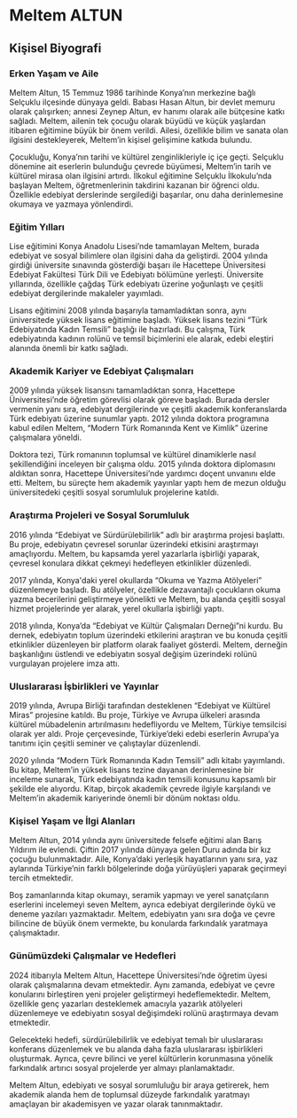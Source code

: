 # Meltem ALTUN

## Kişisel Biyografi

### Erken Yaşam ve Aile

Meltem Altun, 15 Temmuz 1986 tarihinde Konya’nın merkezine bağlı Selçuklu ilçesinde dünyaya geldi. Babası Hasan Altun, bir devlet memuru olarak çalışırken; annesi Zeynep Altun, ev hanımı olarak aile bütçesine katkı sağladı. Meltem, ailenin tek çocuğu olarak büyüdü ve küçük yaşlardan itibaren eğitimine büyük bir önem verildi. Ailesi, özellikle bilim ve sanata olan ilgisini destekleyerek, Meltem’in kişisel gelişimine katkıda bulundu.

Çocukluğu, Konya’nın tarihi ve kültürel zenginlikleriyle iç içe geçti. Selçuklu dönemine ait eserlerin bulunduğu çevrede büyümesi, Meltem’in tarih ve kültürel mirasa olan ilgisini artırdı. İlkokul eğitimine Selçuklu İlkokulu’nda başlayan Meltem, öğretmenlerinin takdirini kazanan bir öğrenci oldu. Özellikle edebiyat derslerinde sergilediği başarılar, onu daha derinlemesine okumaya ve yazmaya yönlendirdi.

### Eğitim Yılları

Lise eğitimini Konya Anadolu Lisesi’nde tamamlayan Meltem, burada edebiyat ve sosyal bilimlere olan ilgisini daha da geliştirdi. 2004 yılında girdiği üniversite sınavında gösterdiği başarı ile Hacettepe Üniversitesi Edebiyat Fakültesi Türk Dili ve Edebiyatı bölümüne yerleşti. Üniversite yıllarında, özellikle çağdaş Türk edebiyatı üzerine yoğunlaştı ve çeşitli edebiyat dergilerinde makaleler yayımladı.

Lisans eğitimini 2008 yılında başarıyla tamamladıktan sonra, aynı üniversitede yüksek lisans eğitimine başladı. Yüksek lisans tezini “Türk Edebiyatında Kadın Temsili” başlığı ile hazırladı. Bu çalışma, Türk edebiyatında kadının rolünü ve temsil biçimlerini ele alarak, edebi eleştiri alanında önemli bir katkı sağladı.

### Akademik Kariyer ve Edebiyat Çalışmaları

2009 yılında yüksek lisansını tamamladıktan sonra, Hacettepe Üniversitesi’nde öğretim görevlisi olarak göreve başladı. Burada dersler vermenin yanı sıra, edebiyat dergilerinde ve çeşitli akademik konferanslarda Türk edebiyatı üzerine sunumlar yaptı. 2012 yılında doktora programına kabul edilen Meltem, “Modern Türk Romanında Kent ve Kimlik” üzerine çalışmalara yöneldi.

Doktora tezi, Türk romanının toplumsal ve kültürel dinamiklerle nasıl şekillendiğini inceleyen bir çalışma oldu. 2015 yılında doktora diplomasını aldıktan sonra, Hacettepe Üniversitesi’nde yardımcı doçent unvanını elde etti. Meltem, bu süreçte hem akademik yayınlar yaptı hem de mezun olduğu üniversitedeki çeşitli sosyal sorumluluk projelerine katıldı.

### Araştırma Projeleri ve Sosyal Sorumluluk

2016 yılında “Edebiyat ve Sürdürülebilirlik” adlı bir araştırma projesi başlattı. Bu proje, edebiyatın çevresel sorunlar üzerindeki etkisini araştırmayı amaçlıyordu. Meltem, bu kapsamda yerel yazarlarla işbirliği yaparak, çevresel konulara dikkat çekmeyi hedefleyen etkinlikler düzenledi.

2017 yılında, Konya'daki yerel okullarda “Okuma ve Yazma Atölyeleri” düzenlemeye başladı. Bu atölyeler, özellikle dezavantajlı çocukların okuma yazma becerilerini geliştirmeye yönelikti ve Meltem, bu alanda çeşitli sosyal hizmet projelerinde yer alarak, yerel okullarla işbirliği yaptı.

2018 yılında, Konya’da “Edebiyat ve Kültür Çalışmaları Derneği”ni kurdu. Bu dernek, edebiyatın toplum üzerindeki etkilerini araştıran ve bu konuda çeşitli etkinlikler düzenleyen bir platform olarak faaliyet gösterdi. Meltem, derneğin başkanlığını üstlendi ve edebiyatın sosyal değişim üzerindeki rolünü vurgulayan projelere imza attı.

### Uluslararası İşbirlikleri ve Yayınlar

2019 yılında, Avrupa Birliği tarafından desteklenen “Edebiyat ve Kültürel Miras” projesine katıldı. Bu proje, Türkiye ve Avrupa ülkeleri arasında kültürel mübadelenin artırılmasını hedefliyordu ve Meltem, Türkiye temsilcisi olarak yer aldı. Proje çerçevesinde, Türkiye’deki edebi eserlerin Avrupa’ya tanıtımı için çeşitli seminer ve çalıştaylar düzenlendi.

2020 yılında “Modern Türk Romanında Kadın Temsili” adlı kitabı yayımlandı. Bu kitap, Meltem’in yüksek lisans tezine dayanan derinlemesine bir inceleme sunarak, Türk edebiyatında kadın temsili konusunu kapsamlı bir şekilde ele alıyordu. Kitap, birçok akademik çevrede ilgiyle karşılandı ve Meltem’in akademik kariyerinde önemli bir dönüm noktası oldu.

### Kişisel Yaşam ve İlgi Alanları

Meltem Altun, 2014 yılında aynı üniversitede felsefe eğitimi alan Barış Yıldırım ile evlendi. Çiftin 2017 yılında dünyaya gelen Duru adında bir kız çocuğu bulunmaktadır. Aile, Konya’daki yerleşik hayatlarının yanı sıra, yaz aylarında Türkiye’nin farklı bölgelerinde doğa yürüyüşleri yaparak geçirmeyi tercih etmektedir.

Boş zamanlarında kitap okumayı, seramik yapmayı ve yerel sanatçıların eserlerini incelemeyi seven Meltem, ayrıca edebiyat dergilerinde öykü ve deneme yazıları yazmaktadır. Meltem, edebiyatın yanı sıra doğa ve çevre bilincine de büyük önem vermekte, bu konularda farkındalık yaratmaya çalışmaktadır.

### Günümüzdeki Çalışmalar ve Hedefleri

2024 itibarıyla Meltem Altun, Hacettepe Üniversitesi’nde öğretim üyesi olarak çalışmalarına devam etmektedir. Aynı zamanda, edebiyat ve çevre konularını birleştiren yeni projeler geliştirmeyi hedeflemektedir. Meltem, özellikle genç yazarları desteklemek amacıyla yazarlık atölyeleri düzenlemeye ve edebiyatın sosyal değişimdeki rolünü araştırmaya devam etmektedir.

Gelecekteki hedefi, sürdürülebilirlik ve edebiyat temalı bir uluslararası konferans düzenlemek ve bu alanda daha fazla uluslararası işbirlikleri oluşturmak. Ayrıca, çevre bilinci ve yerel kültürlerin korunmasına yönelik farkındalık artırıcı sosyal projelerde yer almayı planlamaktadır.

Meltem Altun, edebiyatı ve sosyal sorumluluğu bir araya getirerek, hem akademik alanda hem de toplumsal düzeyde farkındalık yaratmayı amaçlayan bir akademisyen ve yazar olarak tanınmaktadır.